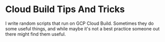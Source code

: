 # Cloud Build Tips And Tricks
I write random scripts that run on GCP Cloud Build. Sometimes they do some useful things, and while maybe it's not a best practice someone out there might find them useful. 
